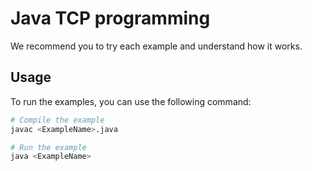 # Java TCP programming

We recommend you to try each example and understand how it works.

## Usage

To run the examples, you can use the following command:

```bash
# Compile the example
javac <ExampleName>.java

# Run the example
java <ExampleName>
```
